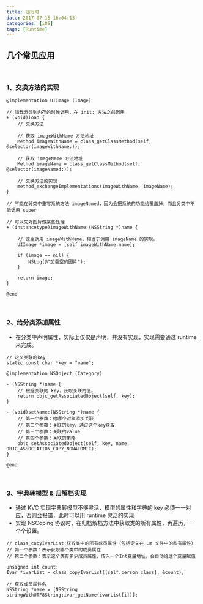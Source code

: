 ```yaml
---
title: 运行时
date: 2017-07-18 16:04:13
categories: [iOS]
tags: [Runtime]
---
```


## 几个常见应用

<br>

### 1、交换方法的实现
``` objc
@implementation UIImage (Image)

// 加载分类到内存的时候调用，在 init: 方法之前调用
+ (void)load {
    // 交换方法
    
    // 获取 imageWithName 方法地址
    Method imageWithName = class_getClassMethod(self, @selector(imageWithName:));
    
    // 获取 imageName 方法地址
    Method imageName = class_getClassMethod(self, @selector(imageNamed:));

    // 交换方法的实现
    method_exchangeImplementations(imageWithName, imageName);
}

// 不能在分类中重写系统方法 imageNamed，因为会把系统的功能给覆盖掉，而且分类中不能调用 super

// 可以先对图片做某些处理
+ (instancetype)imageWithName:(NSString *)name {
   
    // 这里调用 imageWithName，相当于调用 imageName 的实现。
    UIImage *image = [self imageWithName:name];
    
    if (image == nil) {
        NSLog(@"加载空的图片");
    }
    
    return image;
}

@end
```


<br>

### 2、给分类添加属性
* 在分类中声明属性，实际上仅仅是声明，并没有实现，实现需要通过 runtime 来完成。

``` objc
// 定义关联的key
static const char *key = "name";

@implementation NSObject (Category)

- (NSString *)name {
    // 根据关联的 key，获取关联的值。
    return objc_getAssociatedObject(self, key);
}

- (void)setName:(NSString *)name {
    // 第一个参数：给哪个对象添加关联
    // 第二个参数：关联的key，通过这个key获取
    // 第三个参数：关联的value
    // 第四个参数：关联的策略
    objc_setAssociatedObject(self, key, name, OBJC_ASSOCIATION_COPY_NONATOMIC);
}

@end
```

<br>

### 3、字典转模型 & 归解档实现
* 通过 KVC 实现字典转模型不够灵活，模型的属性和字典的 key 必须一一对应，否则会报错，此时可以用 runtime 灵活的实现
* 实现 NSCoping 协议时，在归档解档方法中获取类的所有属性，再遍历，一个个设置。



``` objc
// class_copyIvarList:获取类中的所有成员属性（包括定义在 .m 文件中的私有属性）
// 第一个参数：表示获取哪个类中的成员属性
// 第二个参数：表示这个类有多少成员属性，传入一个Int变量地址，会自动给这个变量赋值
    
unsigned int count;
Ivar *ivarList = class_copyIvarList([self.person class], &count);

// 获取成员属性名
NSString *name = [NSString stringWithUTF8String:ivar_getName(ivarList[i])];
```
